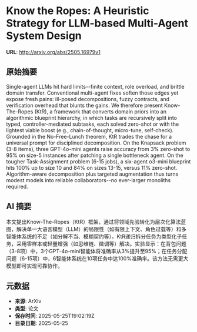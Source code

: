 # Know the Ropes: A Heuristic Strategy for LLM-based Multi-Agent System Design

**URL**: http://arxiv.org/abs/2505.16979v1

## 原始摘要

Single-agent LLMs hit hard limits--finite context, role overload, and brittle
domain transfer. Conventional multi-agent fixes soften those edges yet expose
fresh pains: ill-posed decompositions, fuzzy contracts, and verification
overhead that blunts the gains. We therefore present Know-The-Ropes (KtR), a
framework that converts domain priors into an algorithmic blueprint hierarchy,
in which tasks are recursively split into typed, controller-mediated subtasks,
each solved zero-shot or with the lightest viable boost (e.g.,
chain-of-thought, micro-tune, self-check). Grounded in the No-Free-Lunch
theorem, KtR trades the chase for a universal prompt for disciplined
decomposition. On the Knapsack problem (3-8 items), three GPT-4o-mini agents
raise accuracy from 3% zero-shot to 95% on size-5 instances after patching a
single bottleneck agent. On the tougher Task-Assignment problem (6-15 jobs), a
six-agent o3-mini blueprint hits 100% up to size 10 and 84% on sizes 13-15,
versus 11% zero-shot. Algorithm-aware decomposition plus targeted augmentation
thus turns modest models into reliable collaborators--no ever-larger monoliths
required.


## AI 摘要

本文提出Know-The-Ropes（KtR）框架，通过将领域先验转化为层次化算法蓝图，解决单一大语言模型（LLM）的局限性（如有限上下文、角色过载等）和多智能体系统的不足（如分解不当、模糊契约等）。KtR递归拆分任务为类型化子任务，采用零样本或轻量增强（如思维链、微调等）解决。实验显示：在背包问题（3-8项）中，3个GPT-4o-mini智能体将准确率从3%提升至95%；在任务分配问题（6-15项）中，6智能体系统在10项任务中达100%准确率。该方法无需更大模型即可实现可靠协作。

## 元数据

- **来源**: ArXiv
- **类型**: 论文
- **保存时间**: 2025-05-25T19:02:19Z
- **目录日期**: 2025-05-25
